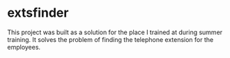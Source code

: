 # extsfinder
This project was built as a solution for the place I trained at during summer training. It solves the problem of finding the telephone extension for the employees.

